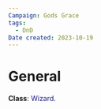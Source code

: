 ```yaml
---
Campaign: Gods Grace
tags:
  - DnD
Date created: 2023-10-19
---
```

# General
**Class**: <span style="color:#1f1f85">Wizard</span>.